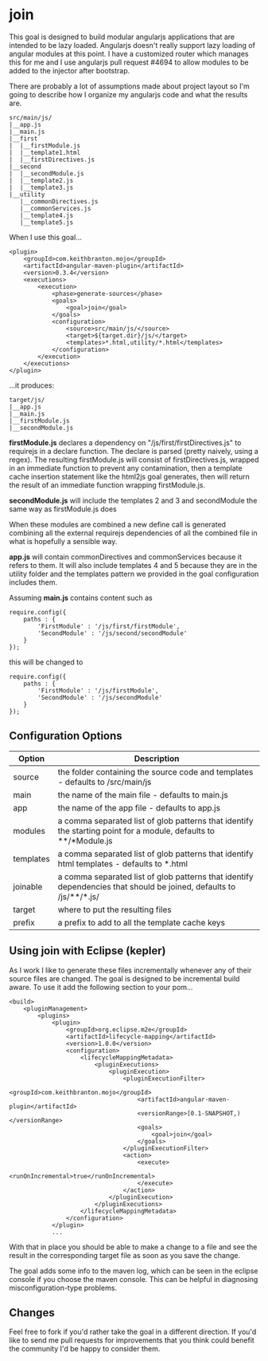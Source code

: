 join
====

This goal is designed to build modular angularjs applications that are intended to be lazy loaded. Angularjs doesn't really support lazy loading of angular modules at this point. I have a customized router which manages this for me and I use angularjs pull request #4694 to allow modules to be added to the injector after bootstrap. 

There are probably a lot of assumptions made about project layout so I'm going to describe how I organize my angularjs code and what the results are.

	src/main/js/
	|__app.js
	|__main.js
	|__first
	|  |__firstModule.js
	|  |__template1.html
	|  |__firstDirectives.js
	|__second
	|  |__secondModule.js
	|  |__template2.js
	|  |__template3.js
	|__utility
	   |__commonDirectives.js
   	   |__commonServices.js 
	   |__template4.js
	   |__template5.js

When I use this goal...

	<plugin>
		<groupId>com.keithbranton.mojo</groupId>
		<artifactId>angular-maven-plugin</artifactId>
		<version>0.3.4</version>
		<executions>
			<execution>
				<phase>generate-sources</phase>
				<goals>
					<goal>join</goal>
				</goals>
				<configuration>
					<source>src/main/js/</source>
					<target>${target.dir}/js/</target>
					<templates>*.html,utility/*.html</templates>
				</configuration>
			</execution>
		</executions>
	</plugin>

...it produces:

	target/js/
	|__app.js
	|__main.js
	|__firstModule.js
	|__secondModule.js

**firstModule.js** declares a dependency on "/js/first/firstDirectives.js" to requirejs in a declare function. The declare is parsed (pretty naively, using a regex). The resulting firstModule.js will consist of firstDirectives.js, wrapped in an immediate function to prevent any contamination, then a template cache insertion statement like the html2js goal generates, then will return the result of an immediate function wrapping firstModule.js.

**secondModule.js** will include the templates 2 and 3 and secondModule the same way as firstModule.js does

When these modules are combined a new define call is generated combining all the external requirejs dependencies of all the combined file in what is hopefully a sensible way.

**app.js** will contain commonDirectives and commonServices because it refers to them. It will also include templates 4 and 5 because they are in the utility folder and the templates pattern we provided in the goal configuration includes them.

Assuming **main.js** contains content such as

	require.config({
		paths : {
			'FirstModule' : '/js/first/firstModule',
			'SecondModule' : '/js/second/secondModule'
		}
	});

this will be changed to 

	require.config({
		paths : {
			'FirstModule' : '/js/firstModule',
			'SecondModule' : '/js/secondModule'
		}
	});

Configuration Options
---------------------

Option | Description
--- | ---
source | the folder containing the source code and templates - defaults to /src/main/js
main | the name of the main file - defaults to main.js
app | the name of the app file - defaults to app.js
modules | a comma separated list of glob patterns that identify the starting point for a module, defaults to **/*Module.js
templates | a comma separated list of glob patterns that identify html templates - defaults to *.html
joinable | a comma separated list of glob patterns that identify dependencies that should be joined, defaults to /js/**/*.js/
target | where to put the resulting files
prefix | a prefix to add to all the template cache keys  

Using join with Eclipse (kepler)
-----------------------------------

As I work I like to generate these files incrementally whenever any of their source files are changed. The goal is designed to be incremental build aware. To use it add the following section to your pom...

	<build>
		<pluginManagement>
			<plugins>
				<plugin>
					<groupId>org.eclipse.m2e</groupId>
					<artifactId>lifecycle-mapping</artifactId>
					<version>1.0.0</version>
					<configuration>
						<lifecycleMappingMetadata>
							<pluginExecutions>
								<pluginExecution>
									<pluginExecutionFilter>
										<groupId>com.keithbranton.mojo</groupId>
										<artifactId>angular-maven-plugin</artifactId>
										<versionRange>[0.1-SNAPSHOT,)</versionRange>
										<goals>
											<goal>join</goal>
										</goals>
									</pluginExecutionFilter>
									<action>
										<execute>
											<runOnIncremental>true</runOnIncremental>
										</execute>
									</action>
								</pluginExecution>
							</pluginExecutions>
						</lifecycleMappingMetadata>
					</configuration>
				</plugin>
				...

With that in place you should be able to make a change to a file and see the result in the corresponding target file as soon as you save the change.

The goal adds some info to the maven log, which can be seen in the eclipse console if you choose the maven console. This can be helpful in diagnosing misconfiguration-type problems.

Changes
-------

Feel free to fork if you'd rather take the goal in a different direction. If you'd like to send me pull requests for improvements that you think could benefit the community I'd be happy to consider them.
